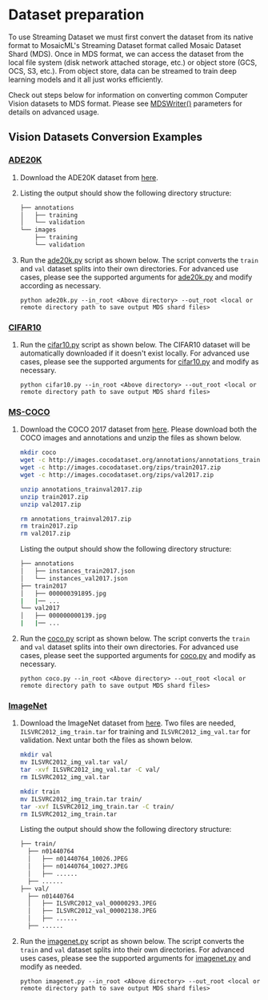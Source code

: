 # Dataset preparation

To use Streaming Dataset we must first convert the dataset from its native format to MosaicML's Streaming Dataset format called Mosaic Dataset Shard (MDS). Once in MDS format, we can access the dataset from the local file system (disk network attached storage, etc.) or object store (GCS, OCS, S3, etc.).  From object store, data can be streamed to train deep learning models and it all just works efficiently.

Check out steps below for information on converting common Computer Vision datasets to MDS format. Please see [MDSWriter()](https://streaming.docs.mosaicml.com/en/latest/api_reference/generated/streaming.MDSWriter.html) parameters for details on advanced usage.

## Vision Datasets Conversion Examples

### [ADE20K](https://groups.csail.mit.edu/vision/datasets/ADE20K/)

1. Download the ADE20K dataset from [here](https://groups.csail.mit.edu/vision/datasets/ADE20K/).
2. Listing the output should show the following directory structure:
    <!--pytest.mark.skip-->
    ```bash
    ├── annotations
    │   ├── training
    │   └── validation
    └── images
        ├── training
        └── validation
    ```

3. Run the [ade20k.py](https://github.com/mosaicml/streaming/blob/main/streaming/vision/convert/ade20k.py) script as shown below. The script converts the `train` and `val` dataset splits into their own directories. For advanced use cases, please see the supported arguments for [ade20k.py](https://github.com/mosaicml/streaming/blob/main/streaming/vision/convert/ade20k.py) and modify according as necessary.
    <!--pytest.mark.skip-->
    ```
    python ade20k.py --in_root <Above directory> --out_root <local or remote directory path to save output MDS shard files>
    ```

### [CIFAR10](https://www.cs.toronto.edu/~kriz/cifar.html)

1. Run the [cifar10.py](https://github.com/mosaicml/streaming/blob/main/streaming/vision/convert/cifar10.py) script as shown below. The CIFAR10 dataset will be automatically downloaded if it doesn't exist locally. For advanced use cases, please see the supported arguments for [cifar10.py](https://github.com/mosaicml/streaming/blob/main/streaming/vision/convert/cifar10.py) and modify as necessary.
    <!--pytest.mark.skip-->
    ```
    python cifar10.py --in_root <Above directory> --out_root <local or remote directory path to save output MDS shard files>
    ```

### [MS-COCO](https://cocodataset.org/#home)

1. Download the COCO 2017 dataset from [here](https://cocodataset.org/#download). Please download both the COCO images and annotations and unzip the files as shown below.
    <!--pytest.mark.skip-->
    ```bash
    mkdir coco
    wget -c http://images.cocodataset.org/annotations/annotations_trainval2017.zip
    wget -c http://images.cocodataset.org/zips/train2017.zip
    wget -c http://images.cocodataset.org/zips/val2017.zip

    unzip annotations_trainval2017.zip
    unzip train2017.zip
    unzip val2017.zip

    rm annotations_trainval2017.zip
    rm train2017.zip
    rm val2017.zip
    ```

    Listing the output should show the following directory structure:
    <!--pytest.mark.skip-->
    ```bash
    ├── annotations
    │   ├── instances_train2017.json
    │   └── instances_val2017.json
    ├── train2017
    │   ├── 000000391895.jpg
    |   |── ...
    └── val2017
    │   ├── 000000000139.jpg
    |   |── ...
    ```

2. Run the [coco.py](https://github.com/mosaicml/streaming/blob/main/streaming/vision/convert/coco.py) script as shown below. The script converts the `train` and `val` dataset splits into their own directories. For advanced use cases, please seet the supported arguments for [coco.py](https://github.com/mosaicml/streaming/blob/main/streaming/vision/convert/coco.py) and modify as necessary.
    <!--pytest.mark.skip-->
    ```
    python coco.py --in_root <Above directory> --out_root <local or remote directory path to save output MDS shard files>
    ```

### [ImageNet](https://www.image-net.org/)

1. Download the ImageNet dataset from [here](https://image-net.org/download.php). Two files are needed, `ILSVRC2012_img_train.tar` for training and `ILSVRC2012_img_val.tar` for validation. Next untar both the files as shown below.
    <!--pytest.mark.skip-->
    ```bash
    mkdir val
    mv ILSVRC2012_img_val.tar val/
    tar -xvf ILSVRC2012_img_val.tar -C val/
    rm ILSVRC2012_img_val.tar

    mkdir train
    mv ILSVRC2012_img_train.tar train/
    tar -xvf ILSVRC2012_img_train.tar -C train/
    rm ILSVRC2012_img_train.tar
    ```

    Listing the output should show the following directory structure:
    <!--pytest.mark.skip-->
    ```bash
    ├── train/
      ├── n01440764
      │   ├── n01440764_10026.JPEG
      │   ├── n01440764_10027.JPEG
      │   ├── ......
      ├── ......
    ├── val/
      ├── n01440764
      │   ├── ILSVRC2012_val_00000293.JPEG
      │   ├── ILSVRC2012_val_00002138.JPEG
      │   ├── ......
      ├── ......
    ```

2. Run the [imagenet.py](https://github.com/mosaicml/streaming/blob/main/streaming/vision/convert/imagenet.py) script as shown below. The script converts the `train` and `val` dataset splits into their own directories. For advanced uses cases, please see the supported arguments for [imagenet.py](https://github.com/mosaicml/streaming/blob/main/streaming/vision/convert/imagenet.py) and modify as needed.
    <!--pytest.mark.skip-->
    ```
    python imagenet.py --in_root <Above directory> --out_root <local or remote directory path to save output MDS shard files>
    ```
